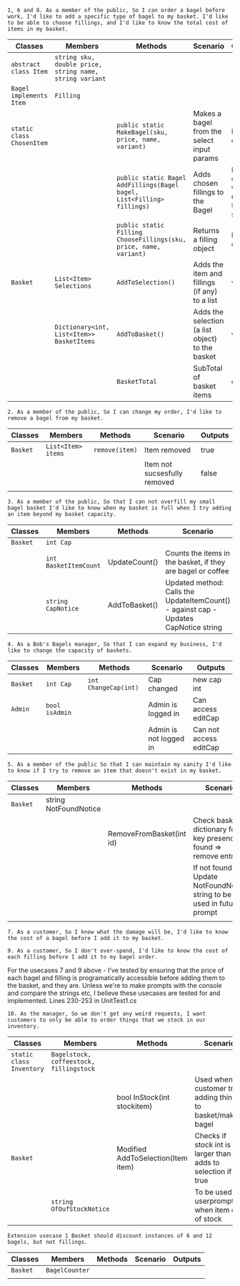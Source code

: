 ﻿`1, 6 and 8.
As a member of the public,
So I can order a bagel before work,
I'd like to add a specific type of bagel to my basket. I'd like to be able to choose fillings, and
I'd like to know the total cost of items in my basket.`

| Classes                  | Members                                                | Methods                           | Scenario                                                     | Outputs |
|--------------------------|--------------------------------------------------------|-----------------------------------|--------------------------------------------------------------|---------|
| `abstract class Item`    | `string sku, double price, string name, string variant`|                                   |                                                              |         |  
| `Bagel implements Item ` |        `Filling`                                       |                                   |                                                              |         |
| `static class ChosenItem`|                                                        |`public static MakeBagel(sku, price, name, variant)`| Makes a bagel from the select input params | Bagel object| 
|                          |                                                        |`public static Bagel AddFillings(Bagel bagel, List<Filling> fillings)`| Adds chosen fillings to the Bagel | Bagel object with  updated fillings string| 
|                          |                                                        |`public static Filling ChooseFillings(sku, price, name, variant)`     | Returns a filling object | Filling object|
| `Basket`                 | `List<Item> Selections`                                |`AddToSelection()`                | Adds the item and fillings (if any) to a list              | void    |
|                          | `Dictionary<int, List<Item>> BasketItems`              |`AddToBasket()`                   | Adds the selection (a list object) to the basket           | void    |
|                          |                                                        |`BasketTotal`                     | SubTotal of basket items                                   | double  |

`2.
As a member of the public,
So I can change my order,
I'd like to remove a bagel from my basket.`

| Classes  | Members                                                            | Methods                             | Scenario                                                   | Outputs |
|----------|--------------------------------------------------------------------|-------------------------------------|------------------------------------------------------------|---------|
| `Basket` | `List<Item> items`                                                 | `remove(item)`                      | Item removed                                               | true    |
|          |                                                                    |                                     | Item not sucsesfully removed                               | false   |
|          |                                                                    |                                     |                                                            |         |

`3.
As a member of the public,
So that I can not overfill my small bagel basket
I'd like to know when my basket is full when I try adding an item beyond my basket capacity.`

| Classes  | Members                                                            | Methods                             | Scenario                                                   | Outputs |
|----------|--------------------------------------------------------------------|-------------------------------------|------------------------------------------------------------|---------|
| `Basket` | `int Cap`                                                          |                                     |                                                            |         |
|          | `int BasketItemCount`                                              | UpdateCount()                       | Counts the items in the basket, if they are bagel or coffee| int     |
|          | `string CapNotice`                                                 | AddToBasket()                       | Updated method: Calls the UpdateItemCount() -  against cap - Updates CapNotice string | void    | 

`4.
As a Bob's Bagels manager,
So that I can expand my business,
I'd like to change the capacity of baskets.`

| Classes  | Members                                                            | Methods                             | Scenario                                                   | Outputs                |
|----------|--------------------------------------------------------------------|-------------------------------------|------------------------------------------------------------|------------------------|
| `Basket` | `int Cap`                                                          | `int ChangeCap(int)`                | Cap changed                                                | new cap int            |
| `Admin`  | `bool isAdmin`                                                     |                                     | Admin is logged in                                         | Can access editCap     | 
|          |                                                                    |                                     | Admin is not logged in                                     | Can not access editCap |

`5.
As a member of the public
So that I can maintain my sanity
I'd like to know if I try to remove an item that doesn't exist in my basket.`

| Classes  | Members                                                            | Methods                             | Scenario                                                   | Outputs |
|----------|--------------------------------------------------------------------|-------------------------------------|------------------------------------------------------------|---------|
| `Basket` | string NotFoundNotice                                              |                                     |                                                            
|          |                                                                    | RemoveFromBasket(int id)            |Check basket dictionary for key presence, if found => remove entry| void    |
|          |                                                                    |                                     |If not found => Update NotFoundNotice string to be used in future prompt|         |
|          |                                                                    |                                     |                                                            |         |

`7.
As a customer,
So I know what the damage will be,
I'd like to know the cost of a bagel before I add it to my basket.`

`9.
As a customer,
So I don't over-spend,
I'd like to know the cost of each filling before I add it to my bagel order.`

For the usecases 7 and 9 above - I've tested by ensuring that the price of each bagel and filling is programatically accessible before adding them to the basket, and they are.
Unless we're to make prompts with the console and compare the strings etc, I believe these usecases are tested for and implemented. Lines 230-253 in UnitTest1.cs



`10.
As the manager,
So we don't get any weird requests,
I want customers to only be able to order things that we stock in our inventory.`

| Classes                  | Members                                                            | Methods                             | Scenario                                                   | Outputs |
|--------------------------|--------------------------------------------------------------------|-------------------------------------|------------------------------------------------------------|---------|
| `static class Inventory` | `Bagelstock, coffeestock, fillingstock`                            |                                     |                                                            |         |
|                          |                                                                    | bool InStock(int stockitem)         | Used when customer tries adding things to basket/making bagel| true/false |
| `Basket`                 |                                                                    | Modified AddToSelection(Item item)  | Checks if stock int is larger than 0, adds to selection if true|   void   |
|                          | `string OfOufStockNotice`                                          |                                     | To be used in userprompt when item out of stock            |         |

`Extension usecase 1
Basket should discount instances of 6 and 12 bagels, but not fillings.`

| Classes                  | Members                                                            | Methods                             | Scenario                                                   | Outputs |
|--------------------------|--------------------------------------------------------------------|-------------------------------------|------------------------------------------------------------|---------|
| `Basket`                 |  `BagelCounter`                                                    |                                     |                                                            |         |
|                          |                                                                    | 
